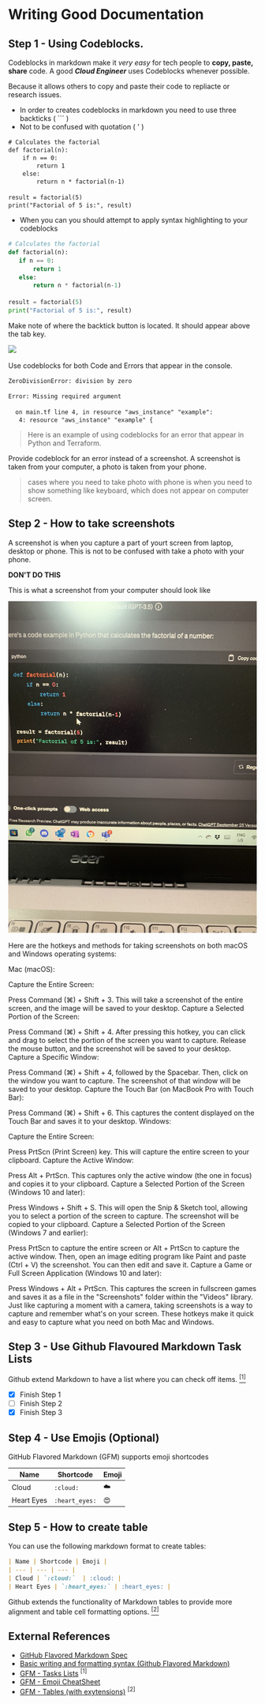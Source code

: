 # Writing Good Documentation

## Step 1 - Using Codeblocks.

Codeblocks in markdown make it *very easy* for tech people to **copy, paste, share** code.
A good __*Cloud Engineer*__ uses Codeblocks whenever possible.

Because it allows others to copy and paste their code to repliacte or research issues.

- In order to creates codeblocks in markdown you need to use three backticks ( ``` )
- Not to be confused with quotation ( ' )

```
# Calculates the factorial
def factorial(n):
    if n == 0:
        return 1
    else:
        return n * factorial(n-1)

result = factorial(5)
print("Factorial of 5 is:", result)
```
- When you can you should attempt to apply syntax highlighting to your codeblocks

 ```python
# Calculates the factorial
def factorial(n):
    if n == 0:
        return 1
    else:
        return n * factorial(n-1)

result = factorial(5)
print("Factorial of 5 is:", result)
```
Make note of where the backtick button is located.
It should appear above the tab key.

<img width="200px" src="https://github.com/yeofrancis/github-docs-example/assets/82499575/3972518a-a8a6-4e7b-8566-9d4c4a534561" />

Use codeblocks for both Code and Errors that appear in the console.

```bash
ZeroDivisionError: division by zero
```
```
Error: Missing required argument

  on main.tf line 4, in resource "aws_instance" "example":
   4: resource "aws_instance" "example" {
```
> Here is an example of using codeblocks for an error that appear in Python and Terraform.

Provide codeblock for an error instead of a screenshot.
A screenshot is taken from your computer, a photo is taken from your phone.

> cases where you need to take photo with phone is when you need to show something like keyboard, which does not appear on computer screen.

## Step 2 - How to take screenshots
A screenshot is when you capture a part of yourt screen from laptop, desktop or phone.
This is not to be confused with take a photo with your phone.

**DON'T DO THIS**

This is what a screenshot from  your computer should look like

![photo with phone](assets/phonephoto.jpg)

Here are the hotkeys and methods for taking screenshots on both macOS and Windows operating systems:

Mac (macOS):

Capture the Entire Screen:

Press Command (⌘) + Shift + 3. This will take a screenshot of the entire screen, and the image will be saved to your desktop.
Capture a Selected Portion of the Screen:

Press Command (⌘) + Shift + 4. After pressing this hotkey, you can click and drag to select the portion of the screen you want to capture. Release the mouse button, and the screenshot will be saved to your desktop.
Capture a Specific Window:

Press Command (⌘) + Shift + 4, followed by the Spacebar. Then, click on the window you want to capture. The screenshot of that window will be saved to your desktop.
Capture the Touch Bar (on MacBook Pro with Touch Bar):

Press Command (⌘) + Shift + 6. This captures the content displayed on the Touch Bar and saves it to your desktop.
Windows:

Capture the Entire Screen:

Press PrtScn (Print Screen) key. This will capture the entire screen to your clipboard.
Capture the Active Window:

Press Alt + PrtScn. This captures only the active window (the one in focus) and copies it to your clipboard.
Capture a Selected Portion of the Screen (Windows 10 and later):

Press Windows + Shift + S. This will open the Snip & Sketch tool, allowing you to select a portion of the screen to capture. The screenshot will be copied to your clipboard.
Capture a Selected Portion of the Screen (Windows 7 and earlier):

Press PrtScn to capture the entire screen or Alt + PrtScn to capture the active window. Then, open an image editing program like Paint and paste (Ctrl + V) the screenshot. You can then edit and save it.
Capture a Game or Full Screen Application (Windows 10 and later):

Press Windows + Alt + PrtScn. This captures the screen in fullscreen games and saves it as a file in the "Screenshots" folder within the "Videos" library.
Just like capturing a moment with a camera, taking screenshots is a way to capture and remember what's on your screen. These hotkeys make it quick and easy to capture what you need on both Mac and Windows.

## Step 3 - Use Github Flavoured Markdown Task Lists

Github extend Markdown to have a list where you can check off items.  [<sup>[1]</sup>](#external-references)

- [x] Finish Step 1
- [ ] Finish Step 2
- [x] Finish Step 3
      
## Step 4 - Use Emojis (Optional)

GitHub Flavored Markdown (GFM) supports emoji shortcodes

| Name | Shortcode | Emoji |
| --- | --- | --- |
| Cloud | `:cloud:`  | :cloud: |
| Heart Eyes | `:heart_eyes:` | :heart_eyes: |

## Step 5 - How to create table

You can use the following markdown format to create tables:
```md
| Name | Shortcode | Emoji |
| --- | --- | --- |
| Cloud | `:cloud:`  | :cloud: |
| Heart Eyes | `:heart_eyes:` | :heart_eyes: |
```
Github extends the functionality of Markdown tables to provide more alignment and table cell formatting options. [<sup>[2]</sup>](#external-references)

## External References
- [GitHub Flavored Markdown Spec](https://github.github.com/gfm/) 
- [Basic writing and formatting syntax (Github Flavored Markdown)](https://docs.github.com/en/get-started/writing-on-github/getting-started-with-writing-and-formatting-on-github/basic-writing-and-formatting-syntax#quoting-text)
- [GFM - Tasks Lists](https://docs.github.com/en/get-started/writing-on-github/getting-started-with-writing-and-formatting-on-github/basic-writing-and-formatting-syntax#task-lists) <sup>[1]</sup>
- [GFM - Emoji CheatSheet](https://github.com/ikatyang/emoji-cheat-sheet) 
- [GFM - Tables (with exytensions)](https://github.github.com/gfm/#tables-extension-) <sup>[2]</sup>
